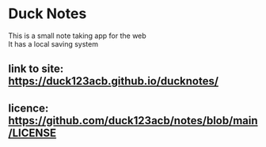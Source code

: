 # Duck Notes
This is a small note taking app for the web  
It has a local saving system  

## link to site: https://duck123acb.github.io/ducknotes/
## licence: https://github.com/duck123acb/notes/blob/main/LICENSE
